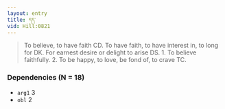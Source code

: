 ```yaml
---
layout: entry
title: དད་
vid: Hill:0821
---
```

> To believe, to have faith CD\. To have faith, to have interest in, to long for DK\. For earnest desire or delight to arise DS\. 1\. To believe faithfully\. 2\. To be happy, to love, be fond of, to crave TC\.


### Dependencies (N = 18)
* `arg1` 3
* `obl` 2
